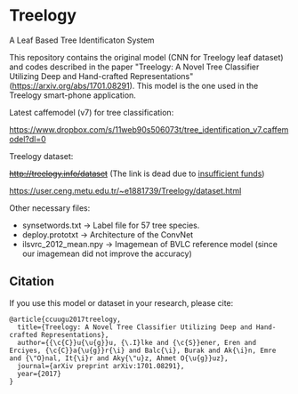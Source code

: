 # Treelogy
A Leaf Based Tree Identificaton System

This repository contains the original model (CNN for Treelogy leaf dataset) and codes described in the paper "Treelogy: A Novel Tree Classifier Utilizing Deep and Hand-crafted Representations" (https://arxiv.org/abs/1701.08291). This model is the one used in the Treelogy smart-phone application.

Latest caffemodel (v7) for tree classification:

https://www.dropbox.com/s/11web90s506073t/tree_identification_v7.caffemodel?dl=0

Treelogy dataset:

~~http://treelogy.info/dataset~~ (The link is dead due to [insufficient funds](https://www.youtube.com/watch?v=fEzHttCKR8s))

https://user.ceng.metu.edu.tr/~e1881739/Treelogy/dataset.html

Other necessary files:
  - synsetwords.txt -> Label file for 57 tree species.
  - deploy.prototxt -> Architecture of the ConvNet
  - ilsvrc_2012_mean.npy -> Imagemean of BVLC reference model (since our imagemean did not improve the accuracy)
 
## Citation

If you use this model or dataset in your research, please cite:

```
@article{ccuugu2017treelogy,
  title={Treelogy: A Novel Tree Classifier Utilizing Deep and Hand-crafted Representations},
  author={{\c{C}}u{\u{g}}u, {\.I}lke and {\c{S}}ener, Eren and Erciyes, {\c{C}}a{\u{g}}r{\i} and Balc{\i}, Burak and Ak{\i}n, Emre and {\"O}nal, It{\i}r and Aky{\"u}z, Ahmet O{\u{g}}uz},
  journal={arXiv preprint arXiv:1701.08291},
  year={2017}
}
```
